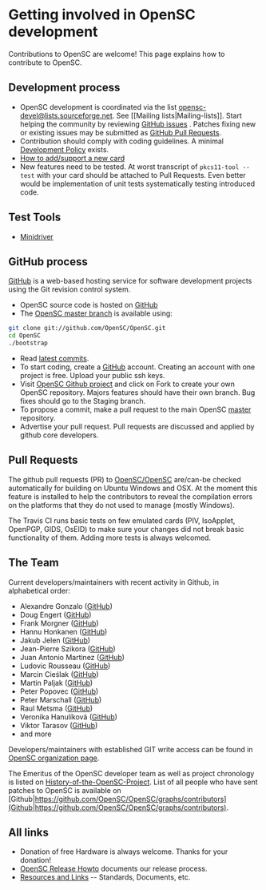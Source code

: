# Getting involved in OpenSC development

Contributions to OpenSC are welcome! This page explains how to contribute to OpenSC.

## Development process

* OpenSC development is coordinated via the list <opensc-devel@lists.sourceforge.net>. See [[Mailing lists|Mailing-lists]]. Start helping the community by reviewing [GitHub issues](https://github.com/OpenSC/OpenSC/issues) . Patches fixing new or existing issues may be submitted as [GitHub Pull Requests](https://github.com/OpenSC/OpenSC/pulls).
* Contribution should comply with coding guidelines. A minimal [Development Policy](Development-Policy) exists.
* [How to add/support a new card](Adding-a-new-card-driver)
* New features need to be tested. At worst transcript of `pkcs11-tool --test` with your card should be attached to Pull Requests. Even better would be implementation of unit tests systematically testing introduced code.

## Test Tools

* [Minidriver](https://github.com/OpenSC/OpenSC/issues/426#issuecomment-100978020)

## GitHub process

[GitHub](https://github.com) is a web-based hosting service for software development projects using the Git revision control system.

* OpenSC source code is hosted on [GitHub](https://github.com)
* The [OpenSC master branch](https://github.com/OpenSC/OpenSC) is available using:

```bash
git clone git://github.com/OpenSC/OpenSC.git
cd OpenSC
./bootstrap
```

* Read [latest commits](https://github.com/OpenSC/OpenSC/commits/master).
* To start coding, create a [GitHub](https://github.com) account. Creating an account with one project is free. Upload your public ssh keys.
* Visit [OpenSC Github project](https://github.com/OpenSC/OpenSC) and click on Fork to create your own OpenSC repository. Majors features should have their own branch. Bug fixes should go to the Staging branch.
* To propose a commit, make a pull request to the main OpenSC [master](https://github.com/OpenSC/OpenSC/tree/master) repository.
* Advertise your pull request. Pull requests are discussed and applied by github core developers.

## Pull Requests

The github pull requests (PR) to [OpenSC/OpenSC](https://github.com/OpenSC/OpenSC/pulls) are/can-be checked automatically for building on Ubuntu Windows and OSX. At the moment this feature is installed to help the contributors to reveal the compilation errors on the platforms that they do not used to manage (mostly Windows).

The Travis CI runs basic tests on few emulated cards (PIV, IsoApplet, OpenPGP, GIDS, OsEID) to make sure your changes did not break basic functionality of them. Adding more tests is always welcomed.

## The Team

Current developers/maintainers with recent activity in Github, in alphabetical order:

* Alexandre Gonzalo ([GitHub](https://github.com/AlexandreGonzalo))
* Doug Engert ([GitHub](https://github.com/dengert))
* Frank Morgner ([GitHub](https://github.com/frankmorgner))
* Hannu Honkanen ([GitHub](https://github.com/hhonkane))
* Jakub Jelen ([GitHub](https://github.com/Jakuje))
* Jean-Pierre Szikora ([GitHub](https://github.com/szikora))
* Juan Antonio Martinez ([GitHub](https://github.com/jonsito))
* Ludovic Rousseau ([GitHub](https://github.com/LudovicRousseau))
* Marcin Cieślak ([GitHub](https://github.com/saper))
* Martin Paljak ([GitHub](https://github.com/martinpaljak))
* Peter Popovec ([GitHub](https://github.com/popovec))
* Peter Marschall ([GitHub](https://github.com/marschap))
* Raul Metsma ([GitHub](https://github.com/metsma))
* Veronika Hanulíková ([GitHub](https://github.com/xhanulik))
* Viktor Tarasov ([GitHub](https://github.com/viktorTarasov))
* and more

Developers/maintainers with established GIT write access can be found in [OpenSC organization page](https://github.com/orgs/OpenSC/people).

The Emeritus of the OpenSC developer team as well as project chronology is listed on [History-of-the-OpenSC-Project](History-of-the-OpenSC-Project). List of all people who have sent patches to OpenSC is available on [Github|https://github.com/OpenSC/OpenSC/graphs/contributors](Github|https://github.com/OpenSC/OpenSC/graphs/contributors).

## All links

* Donation of free Hardware is always welcome. Thanks for your donation!
* [OpenSC Release Howto](OpenSC-Release-Howto) documents our release process.
* [Resources and Links](Resources,-Links) -- Standards, Documents, etc.

